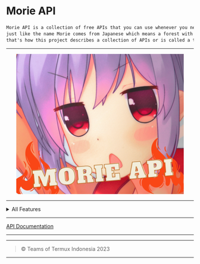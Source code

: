 # Morie API

```txt
Morie API is a collection of free APIs that you can use whenever you need,
just like the name Morie comes from Japanese which means a forest with many trees, 
that's how this project describes a collection of APIs or is called a tree.
```

____

<div align="center">
    <img src="/icon.png" alt="icon" width="450px">
</div>

____

<details>
  <summary>All Features</summary>
  
  <pre>
  + FACEBOOK DOWNLOADER API
  + YOUTEBE DOWNLOADER API
  + TIKTOK DOWNLOADER API
  + BMKG  API INDONESIA
  + OTAKUDESU API
  + CRYPTO API
  + NEWS ANIME  API  [kaorinusantara]
  + GMAIL API
  + GET IP ADDRESS API 
  + INSTAGRAM API
  + TEXT PRO (TEXT TO IMAGE)  API

  </pre>

</details>

_____

[API Documentation](Documentation.md)

_____


____

> © Teams of Termux Indonesia 2023
____
